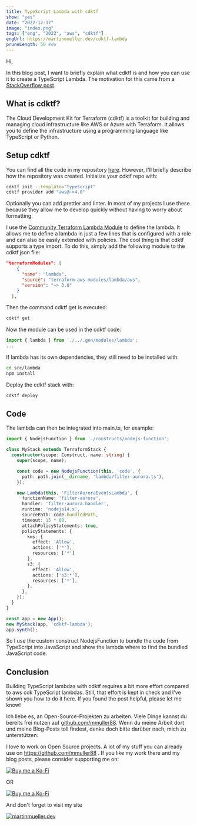 ```yaml
---
title: TypeScript Lambda with cdktf
show: "yes"
date: "2022-12-17"
image: "index.png"
tags: ["eng", "2022", "aws", "cdktf"]
engUrl: https://martinmueller.dev/cdktf-lambda
pruneLength: 50 #du
---
```


Hi,

In this blog post, I want to briefly explain what cdktf is and how you can use it to create a TypeScript Lambda. The motivation for this came from a [StackOverflow post](https://stackoverflow.com/questions/74740782/how-to-deploy-lambda-using-terraform-created-by-cdktf).

## What is cdktf?

The Cloud Development Kit for Terraform (cdktf) is a toolkit for building and managing cloud infrastructure like AWS or Azure with Terraform. It allows you to define the infrastructure using a programming language like TypeScript or Python.

## Setup cdktf

You can find all the code in my repository [here](https://github.com/mmuller88/cdktf-lambda). However, I'll briefly describe how the repository was created. Initialize your cdktf repo with:

```bash
cdktf init --template="typescript"
cdktf provider add "aws@~>4.0"
```

Optionally you can add prettier and linter. In most of my projects I use these because they allow me to develop quickly without having to worry about formatting.

I use the [Community Terraform Lambda Module](https://github.com/terraform-aws-modules/terraform-aws-lambda) to define the lambda. It allows me to define a lambda in just a few lines that is configured with a role and can also be easily extended with policies. The cool thing is that cdktf supports a type import. To do this, simply add the following module to the cdktf.json file:

```json
"terraformModules": [
    {
      "name": "lambda",
      "source": "terraform-aws-modules/lambda/aws",
      "version": "~> 3.0"
    }
  ],
```

Then the command cdktf get is executed:

```bash
cdktf get
```

Now the module can be used in the cdktf code:

```ts
import { lambda } from './../.gen/modules/lambda';
...
```

If lambda has its own dependencies, they still need to be installed with:

```bash
cd src/lambda
npm install
```

Deploy the cdktf stack with:

```bash
cdktf deploy
```

## Code

The lambda can then be integrated into main.ts, for example:

```ts
import { NodejsFunction } from './constructs/nodejs-function';

class MyStack extends TerraformStack {
  constructor(scope: Construct, name: string) {
    super(scope, name);

    const code = new NodejsFunction(this, 'code', {
      path: path.join(__dirname, 'lambda/filter-aurora.ts'),
    });

    new Lambda(this, 'FilterAuroraEventsLambda', {
      functionName: 'filter-aurora',
      handler: 'filter-aurora.handler',
      runtime: 'nodejs14.x',
      sourcePath: code.bundledPath,
      timeout: 15 * 60,
      attachPolicyStatements: true,
      policyStatements: {
        kms: {
          effect: 'Allow',
          actions: ['*'],
          resources: ['*']
        },
        s3: {
          effect: 'Allow',
          actions: ['s3:*'],
          resources: ['*'],
        },
      },
    });
  }
}

const app = new App();
new MyStack(app, 'cdktf-lambda');
app.synth();
```

So I use the custom construct NodejsFunction to bundle the code from TypeScript into JavaScript and show the lambda where to find the bundled JavaScript code.

## Conclusion

Building TypeScript lambdas with cdktf requires a bit more effort compared to aws cdk TypeScript lambdas. Still, that effort is kept in check and I've shown you how to do it here. If you found the post helpful, please let me know!

Ich liebe es, an Open-Source-Projekten zu arbeiten. Viele Dinge kannst du bereits frei nutzen auf [github.com/mmuller88](https://github.com/mmuller88). Wenn du meine Arbeit dort und meine Blog-Posts toll findest, denke doch bitte darüber nach, mich zu unterstützen:

I love to work on Open Source projects. A lot of my stuff you can already use on <https://github.com/mmuller88> . If you like my work there and my blog posts, please consider supporting me on:

[![Buy me a Ko-Fi](https://storage.ko-fi.com/cdn/useruploads/png_d554a01f-60f0-4969-94d1-7b69f3e28c2fcover.jpg?v=69a332f2-b808-4369-8ba3-dae0d1100dd4)](https://ko-fi.com/T6T1BR59W)

OR

[![Buy me a Ko-Fi](https://theastrologypodcast.com/wp-content/uploads/2015/06/become-my-patron-05.jpg)](https://www.patreon.com/bePatron?u=29010217)

And don't forget to visit my site

[![martinmueller.dev](https://martinmueller.dev/static/84caa5292a6d0c37c48ae280d04b5fa6/a7715/joint.jpg)](https://martinmueller.dev/resume)
